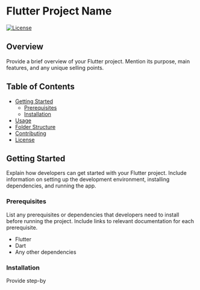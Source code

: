 # Flutter Project Name

[![License](https://img.shields.io/badge/license-MIT-blue.svg)](LICENSE)

## Overview

Provide a brief overview of your Flutter project. Mention its purpose, main features, and any unique selling points.

## Table of Contents

- [Getting Started](#getting-started)
  - [Prerequisites](#prerequisites)
  - [Installation](#installation)
- [Usage](#usage)
- [Folder Structure](#folder-structure)
- [Contributing](#contributing)
- [License](#license)

## Getting Started

Explain how developers can get started with your Flutter project. Include information on setting up the development environment, installing dependencies, and running the app.

### Prerequisites

List any prerequisites or dependencies that developers need to install before running the project. Include links to relevant documentation for each prerequisite.

- Flutter
- Dart
- Any other dependencies

### Installation

Provide step-by

